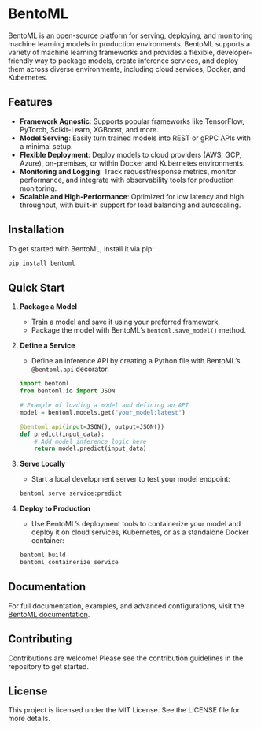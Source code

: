 # BentoML

BentoML is an open-source platform for serving, deploying, and monitoring machine learning models in production environments. BentoML supports a variety of machine learning frameworks and provides a flexible, developer-friendly way to package models, create inference services, and deploy them across diverse environments, including cloud services, Docker, and Kubernetes.

## Features

- **Framework Agnostic**: Supports popular frameworks like TensorFlow, PyTorch, Scikit-Learn, XGBoost, and more.
- **Model Serving**: Easily turn trained models into REST or gRPC APIs with a minimal setup.
- **Flexible Deployment**: Deploy models to cloud providers (AWS, GCP, Azure), on-premises, or within Docker and Kubernetes environments.
- **Monitoring and Logging**: Track request/response metrics, monitor performance, and integrate with observability tools for production monitoring.
- **Scalable and High-Performance**: Optimized for low latency and high throughput, with built-in support for load balancing and autoscaling.

## Installation

To get started with BentoML, install it via pip:

```bash
pip install bentoml
```

## Quick Start

1. **Package a Model**

   - Train a model and save it using your preferred framework.
   - Package the model with BentoML’s `bentoml.save_model()` method.

2. **Define a Service**

   - Define an inference API by creating a Python file with BentoML’s `@bentoml.api` decorator.
   
   ```python
   import bentoml
   from bentoml.io import JSON

   # Example of loading a model and defining an API
   model = bentoml.models.get("your_model:latest")
   
   @bentoml.api(input=JSON(), output=JSON())
   def predict(input_data):
       # Add model inference logic here
       return model.predict(input_data)
   ```

3. **Serve Locally**

   - Start a local development server to test your model endpoint:
   
   ```bash
   bentoml serve service:predict
   ```

4. **Deploy to Production**

   - Use BentoML’s deployment tools to containerize your model and deploy it on cloud services, Kubernetes, or as a standalone Docker container:
   
   ```bash
   bentoml build
   bentoml containerize service
   ```

## Documentation

For full documentation, examples, and advanced configurations, visit the [BentoML documentation](https://docs.bentoml.org).

## Contributing

Contributions are welcome! Please see the contribution guidelines in the repository to get started.

## License
This project is licensed under the MIT License. See the LICENSE file for more details.
